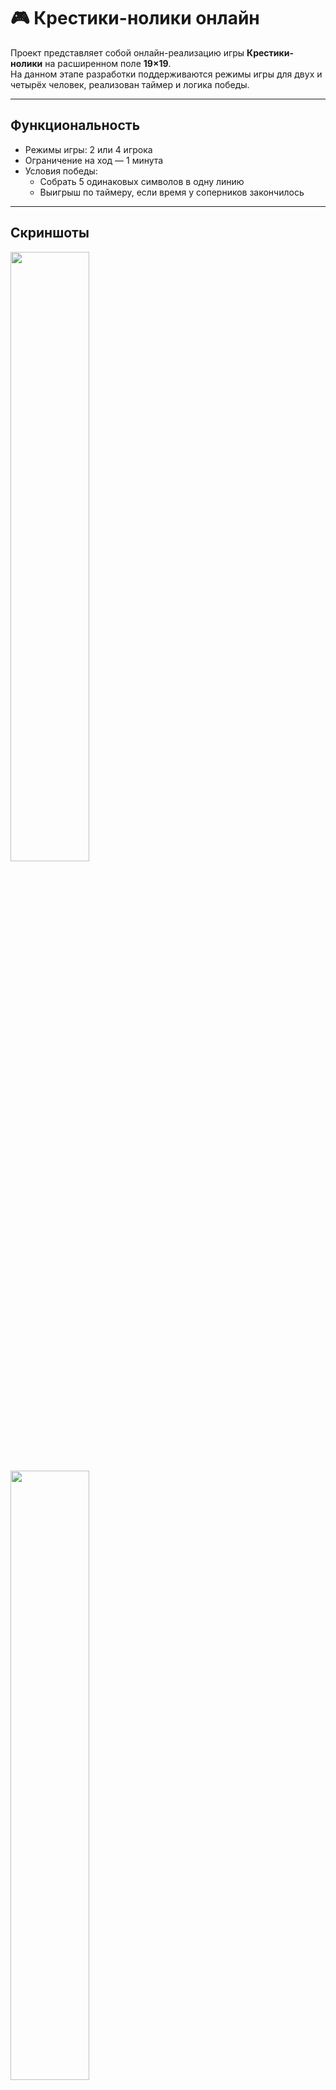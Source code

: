 # 🎮 Крестики-нолики онлайн

Проект представляет собой онлайн-реализацию игры **Крестики-нолики** на расширенном поле **19×19**.  
На данном этапе разработки поддерживаются режимы игры для двух и четырёх человек, реализован таймер и логика победы.

---

## Функциональность

- Режимы игры: 2 или 4 игрока
- Ограничение на ход — 1 минута
- Условия победы:
  - Собрать 5 одинаковых символов в одну линию
  - Выигрыш по таймеру, если время у соперников закончилось

---

## Скриншоты

<img src="https://github.com/user-attachments/assets/638c4b26-881b-43a1-b10f-a1a39ddbbd0c" width="50%" />
<img src="https://github.com/user-attachments/assets/0c0627f5-5b53-49ef-a94d-f783db442322" width="50%" />

---

## Цель проекта

Проект был создан в рамках практики работы с **React**:  
- Разработка структурированных компонентов
- Написание кастомных и стандартных хуков
- Организация чистой и логичной архитектуры проекта

---

## Стек технологий

- [React](https://reactjs.org/)
- [Next.js](https://nextjs.org/)
- [Tailwind CSS](https://tailwindcss.com/)
- JavaScript (ES6+)
- ESLint + Prettier

---

## Установка и запуск

Клонировать репозиторий
```bash
git clone https://github.com/jqsdr/TicTacToeProject.git
```

Установка зависимостей
```bash
npm install
```

Запуск проекта
```bash
npm run dev
```
